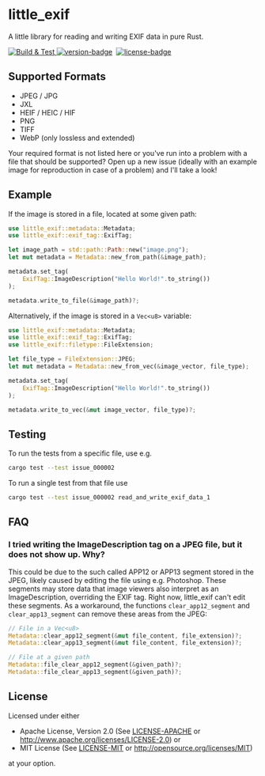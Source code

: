 # little\_exif

A little library for reading and writing EXIF data in pure Rust.

[![Build & Test](https://github.com/TechnikTobi/little_exif/actions/workflows/rust.yml/badge.svg) ](https://github.com/TechnikTobi/little_exif/actions/workflows/rust.yml)
[![version-badge][]][version]&nbsp;
[![license-badge][]][license]&nbsp;

[version-badge]: https://img.shields.io/crates/v/little_exif.svg
[version]: https://crates.io/crates/little_exif
[license-badge]: https://img.shields.io/crates/l/little_exif.svg
[license]: https://github.com/TechnikTobi/little_exif#license

## Supported Formats
- JPEG / JPG
- JXL
- HEIF / HEIC / HIF
- PNG
- TIFF
- WebP (only lossless and extended)

Your required format is not listed here or you've run into a problem with a file that should be supported? Open up a new issue (ideally with an example image for reproduction in case of a problem) and I'll take a look!

## Example

If the image is stored in a file, located at some given path:

```rust
use little_exif::metadata::Metadata;
use little_exif::exif_tag::ExifTag;

let image_path = std::path::Path::new("image.png");
let mut metadata = Metadata::new_from_path(&image_path);

metadata.set_tag(
    ExifTag::ImageDescription("Hello World!".to_string())
);

metadata.write_to_file(&image_path)?;
```

Alternatively, if the image is stored in a ```Vec<u8>``` variable:

```rust
use little_exif::metadata::Metadata;
use little_exif::exif_tag::ExifTag;
use little_exif::filetype::FileExtension;

let file_type = FileExtension::JPEG;
let mut metadata = Metadata::new_from_vec(&image_vector, file_type);

metadata.set_tag(
    ExifTag::ImageDescription("Hello World!".to_string())
);

metadata.write_to_vec(&mut image_vector, file_type)?;
```

## Testing

To run the tests from a specific file, use e.g.

```bash
cargo test --test issue_000002
```

To run a single test from that file use

```bash
cargo test --test issue_000002 read_and_write_exif_data_1
```

## FAQ

### I tried writing the ImageDescription tag on a JPEG file, but it does not show up. Why?

This could be due to the such called APP12 or APP13 segment stored in the JPEG, likely caused by editing the file using e.g. Photoshop. These segments may store data that image viewers also interpret as an ImageDescription, overriding the EXIF tag. Right now, little_exif can't edit these segments. As a workaround, the functions ```clear_app12_segment``` and ```clear_app13_segment``` can remove these areas from the JPEG:

```rust
// File in a Vec<u8>
Metadata::clear_app12_segment(&mut file_content, file_extension)?;
Metadata::clear_app13_segment(&mut file_content, file_extension)?;

// File at a given path
Metadata::file_clear_app12_segment(&given_path)?;
Metadata::file_clear_app13_segment(&given_path)?;
```


## License

Licensed under either

- Apache License, Version 2.0 (See [LICENSE-APACHE](LICENSE-APACHE) or http://www.apache.org/licenses/LICENSE-2.0) or
- MIT License (See [LICENSE-MIT](LICENSE-MIT) or http://opensource.org/licenses/MIT)

at your option.
